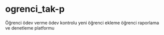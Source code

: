# ogrenci_tak-p
Öğrenci ödev verme ödev kontrolu yeni öğrenci ekleme öğrenci raporlama ve denetleme platformu
